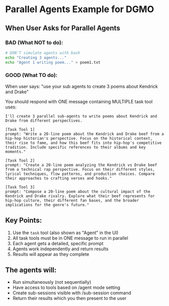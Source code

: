 # Parallel Agents Example for DGMO

## When User Asks for Parallel Agents

### BAD (What NOT to do):

```bash
# DON'T simulate agents with bash
echo "Creating 3 agents..."
echo "Agent 1 writing poem..." > poem1.txt
```

### GOOD (What TO do):

When user says: "use your sub agents to create 3 poems about Kendrick and Drake"

You should respond with ONE message containing MULTIPLE task tool uses:

```
I'll create 3 parallel sub-agents to write poems about Kendrick and Drake from different perspectives.

[Task Tool 1]
prompt: "Write a 20-line poem about the Kendrick and Drake beef from a hip-hop historian's perspective. Focus on the historical context, their rise to fame, and how this beef fits into hip-hop's competitive tradition. Include specific references to their albums and key moments."

[Task Tool 2]
prompt: "Create a 20-line poem analyzing the Kendrick vs Drake beef from a technical rap perspective. Focus on their different styles, lyrical techniques, flow patterns, and production choices. Compare their approaches to crafting verses and hooks."

[Task Tool 3]
prompt: "Compose a 20-line poem about the cultural impact of the Kendrick and Drake rivalry. Explore what their beef represents for hip-hop culture, their different fan bases, and the broader implications for the genre's future."
```

## Key Points:

1. Use the `task` tool (also shown as "Agent" in the UI)
2. All task tools must be in ONE message to run in parallel
3. Each agent gets a detailed, specific prompt
4. Agents work independently and return results
5. Results will appear as they complete

## The agents will:

- Run simultaneously (not sequentially)
- Have access to tools based on /agent mode setting
- Create sub-sessions visible with /sub-session command
- Return their results which you then present to the user
